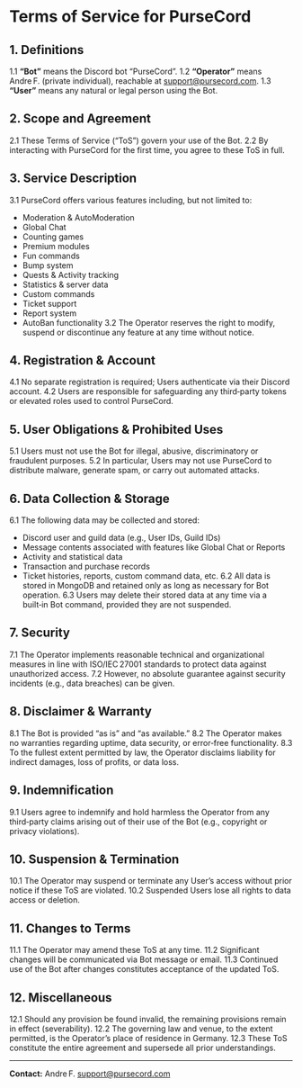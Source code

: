 # Terms of Service for PurseCord

## 1. Definitions

1.1 **“Bot”** means the Discord bot “PurseCord”.
1.2 **“Operator”** means Andre F. (private individual), reachable at [support@pursecord.com](mailto:support@pursecord.com).
1.3 **“User”** means any natural or legal person using the Bot.

## 2. Scope and Agreement

2.1 These Terms of Service (“ToS”) govern your use of the Bot.
2.2 By interacting with PurseCord for the first time, you agree to these ToS in full.

## 3. Service Description

3.1 PurseCord offers various features including, but not limited to:

* Moderation & AutoModeration
* Global Chat
* Counting games
* Premium modules
* Fun commands
* Bump system
* Quests & Activity tracking
* Statistics & server data
* Custom commands
* Ticket support
* Report system
* AutoBan functionality
  3.2 The Operator reserves the right to modify, suspend or discontinue any feature at any time without notice.

## 4. Registration & Account

4.1 No separate registration is required; Users authenticate via their Discord account.
4.2 Users are responsible for safeguarding any third‑party tokens or elevated roles used to control PurseCord.

## 5. User Obligations & Prohibited Uses

5.1 Users must not use the Bot for illegal, abusive, discriminatory or fraudulent purposes.
5.2 In particular, Users may not use PurseCord to distribute malware, generate spam, or carry out automated attacks.

## 6. Data Collection & Storage

6.1 The following data may be collected and stored:

* Discord user and guild data (e.g., User IDs, Guild IDs)
* Message contents associated with features like Global Chat or Reports
* Activity and statistical data
* Transaction and purchase records
* Ticket histories, reports, custom command data, etc.
  6.2 All data is stored in MongoDB and retained only as long as necessary for Bot operation.
  6.3 Users may delete their stored data at any time via a built‑in Bot command, provided they are not suspended.

## 7. Security

7.1 The Operator implements reasonable technical and organizational measures in line with ISO/IEC 27001 standards to protect data against unauthorized access.
7.2 However, no absolute guarantee against security incidents (e.g., data breaches) can be given.

## 8. Disclaimer & Warranty

8.1 The Bot is provided “as is” and “as available.”
8.2 The Operator makes no warranties regarding uptime, data security, or error‑free functionality.
8.3 To the fullest extent permitted by law, the Operator disclaims liability for indirect damages, loss of profits, or data loss.

## 9. Indemnification

9.1 Users agree to indemnify and hold harmless the Operator from any third‑party claims arising out of their use of the Bot (e.g., copyright or privacy violations).

## 10. Suspension & Termination

10.1 The Operator may suspend or terminate any User’s access without prior notice if these ToS are violated.
10.2 Suspended Users lose all rights to data access or deletion.

## 11. Changes to Terms

11.1 The Operator may amend these ToS at any time.
11.2 Significant changes will be communicated via Bot message or email.
11.3 Continued use of the Bot after changes constitutes acceptance of the updated ToS.

## 12. Miscellaneous

12.1 Should any provision be found invalid, the remaining provisions remain in effect (severability).
12.2 The governing law and venue, to the extent permitted, is the Operator’s place of residence in Germany.
12.3 These ToS constitute the entire agreement and supersede all prior understandings.

---

**Contact:**
Andre F.
[support@pursecord.com](mailto:support@pursecord.com)

